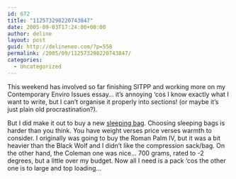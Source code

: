 ```yaml
---
id: 672
title: "112573298220743847"
date: 2005-09-03T17:24:00+00:00
author: deline
layout: post
guid: http://delineneo.com/?p=558
permalink: /2005/09/112573298220743847/
categories:
  - Uncategorized
---
```

This weekend has involved so far finishing SITPP and working more on my Contemporary Enviro Issues essay&#8230; it&#8217;s annoying &#8216;cos I know exactly what I want to write, but I can&#8217;t organise it properly into sections! (or maybe it&#8217;s just plain old procrastination?).

But I did make it out to buy a new [sleeping bag](http://blackwolf.com.au/engine/SID/1000046/AID/100101.htm). Choosing sleeping bags is harder than you think. You have weight verses price verses warmth to consider. I originally was going to buy the Roman Palm IV, but it was a bit heavier than the Black Wolf and I didn&#8217;t like the compression sack/bag. On the other hand, the Coleman one was nice&#8230; 700 grams, rated to -2 degrees, but a little over my budget. Now all I need is a pack &#8216;cos the other one is to large and top loading&#8230;
